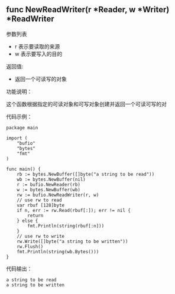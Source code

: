## func NewReadWriter(r *Reader, w *Writer) *ReadWriter

参数列表
- r 表示要读取的来源
- w 表示要写入的目的

返回值:

- 返回一个可读写的对象

功能说明：

这个函数根据指定的可读对象和可写对象创建并返回一个可读可写的对

代码示例：

	package main

	import (
		"bufio"
		"bytes"
		"fmt"
	)

	func main() {
		rb := bytes.NewBuffer([]byte("a string to be read"))
		wb := bytes.NewBuffer(nil)
		r := bufio.NewReader(rb)
		w := bytes.NewBuffer(wb)
		rw := bufio.NewReadWriter(r, w)
		// use rw to read
		var rbuf [128]byte
		if n, err := rw.Read(rbuf[:]); err != nil {
			return
		} else {
			fmt.Println(string(rbuf[:n]))
		}
		// use rw to write
		rw.Write([]byte("a string to be written"))
		rw.Flush()
		fmt.Println(string(wb.Bytes()))
	}

代码输出：

	a string to be read
	a string to be written
